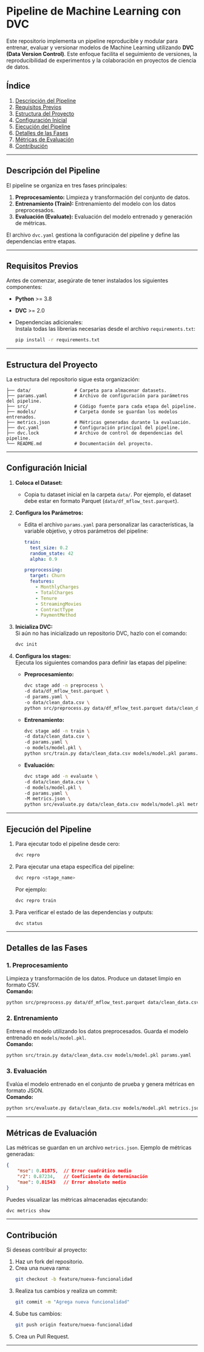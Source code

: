 # **Pipeline de Machine Learning con DVC**

Este repositorio implementa un pipeline reproducible y modular para entrenar, evaluar y versionar modelos de Machine Learning utilizando **DVC (Data Version Control)**. Este enfoque facilita el seguimiento de versiones, la reproducibilidad de experimentos y la colaboración en proyectos de ciencia de datos.

## **Índice**
1. [Descripción del Pipeline](#descripción-del-pipeline)
2. [Requisitos Previos](#requisitos-previos)
3. [Estructura del Proyecto](#estructura-del-proyecto)
4. [Configuración Inicial](#configuración-inicial)
5. [Ejecución del Pipeline](#ejecución-del-pipeline)
6. [Detalles de las Fases](#detalles-de-las-fases)
7. [Métricas de Evaluación](#métricas-de-evaluación)
8. [Contribución](#contribución)

---

## **Descripción del Pipeline**
El pipeline se organiza en tres fases principales:
1. **Preprocesamiento:** Limpieza y transformación del conjunto de datos.
2. **Entrenamiento (Train):** Entrenamiento del modelo con los datos preprocesados.
3. **Evaluación (Evaluate):** Evaluación del modelo entrenado y generación de métricas.

El archivo `dvc.yaml` gestiona la configuración del pipeline y define las dependencias entre etapas.

---

## **Requisitos Previos**

Antes de comenzar, asegúrate de tener instalados los siguientes componentes:

- **Python** >= 3.8  
- **DVC** >= 2.0  
- Dependencias adicionales:  
  Instala todas las librerías necesarias desde el archivo `requirements.txt`:

  ```bash
  pip install -r requirements.txt
  ```

---

## **Estructura del Proyecto**

La estructura del repositorio sigue esta organización:

```plaintext
├── data/                # Carpeta para almacenar datasets.
├── params.yaml          # Archivo de configuración para parámetros del pipeline.
├── src/                 # Código fuente para cada etapa del pipeline.
├── models/              # Carpeta donde se guardan los modelos entrenados.
├── metrics.json         # Métricas generadas durante la evaluación.
├── dvc.yaml             # Configuración principal del pipeline.
├── dvc.lock             # Archivo de control de dependencias del pipeline.
└── README.md            # Documentación del proyecto.
```

---

## **Configuración Inicial**

1. **Coloca el Dataset:**
   - Copia tu dataset inicial en la carpeta `data/`. Por ejemplo, el dataset debe estar en formato Parquet (`data/df_mflow_test.parquet`).

2. **Configura los Parámetros:**
   - Edita el archivo `params.yaml` para personalizar las características, la variable objetivo, y otros parámetros del pipeline:

     ```yaml
     train:
       test_size: 0.2
       random_state: 42
       alpha: 0.9

     preprocessing:
       target: Churn
       features:
         - MonthlyCharges
         - TotalCharges
         - Tenure
         - StreamingMovies
         - ContractType
         - PaymentMethod
     ```

3. **Inicializa DVC:**  
   Si aún no has inicializado un repositorio DVC, hazlo con el comando:  
   ```bash
   dvc init
   ```

4. **Configura los stages:**  
   Ejecuta los siguientes comandos para definir las etapas del pipeline:

   - **Preprocesamiento:**
     ```bash
     dvc stage add -n preprocess \
     -d data/df_mflow_test.parquet \
     -d params.yaml \
     -o data/clean_data.csv \
     python src/preprocess.py data/df_mflow_test.parquet data/clean_data.csv params.yaml
     ```

   - **Entrenamiento:**
     ```bash
     dvc stage add -n train \
     -d data/clean_data.csv \
     -d params.yaml \
     -o models/model.pkl \
     python src/train.py data/clean_data.csv models/model.pkl params.yaml
     ```

   - **Evaluación:**
     ```bash
     dvc stage add -n evaluate \
     -d data/clean_data.csv \
     -d models/model.pkl \
     -d params.yaml \
     -M metrics.json \
     python src/evaluate.py data/clean_data.csv models/model.pkl metrics.json params.yaml
     ```

---

## **Ejecución del Pipeline**

1. Para ejecutar todo el pipeline desde cero:  
   ```bash
   dvc repro
   ```

2. Para ejecutar una etapa específica del pipeline:  
   ```bash
   dvc repro <stage_name>
   ```
   Por ejemplo:  
   ```bash
   dvc repro train
   ```

3. Para verificar el estado de las dependencias y outputs:  
   ```bash
   dvc status
   ```

---

## **Detalles de las Fases**

### **1. Preprocesamiento**
Limpieza y transformación de los datos. Produce un dataset limpio en formato CSV.  
**Comando:**  
```bash
python src/preprocess.py data/df_mflow_test.parquet data/clean_data.csv params.yaml
```

### **2. Entrenamiento**
Entrena el modelo utilizando los datos preprocesados. Guarda el modelo entrenado en `models/model.pkl`.  
**Comando:**  
```bash
python src/train.py data/clean_data.csv models/model.pkl params.yaml
```

### **3. Evaluación**
Evalúa el modelo entrenado en el conjunto de prueba y genera métricas en formato JSON.  
**Comando:**  
```bash
python src/evaluate.py data/clean_data.csv models/model.pkl metrics.json params.yaml
```

---

## **Métricas de Evaluación**

Las métricas se guardan en un archivo `metrics.json`. Ejemplo de métricas generadas:

```json
{
    "mse": 0.01875,  // Error cuadrático medio
    "r2": 0.87234,   // Coeficiente de determinación
    "mae": 0.01543   // Error absoluto medio
}
```

Puedes visualizar las métricas almacenadas ejecutando:
```bash
dvc metrics show
```

---

## **Contribución**

Si deseas contribuir al proyecto:
1. Haz un fork del repositorio.
2. Crea una nueva rama:
   ```bash
   git checkout -b feature/nueva-funcionalidad
   ```
3. Realiza tus cambios y realiza un commit:
   ```bash
   git commit -m "Agrega nueva funcionalidad"
   ```
4. Sube tus cambios:
   ```bash
   git push origin feature/nueva-funcionalidad
   ```
5. Crea un Pull Request.

---